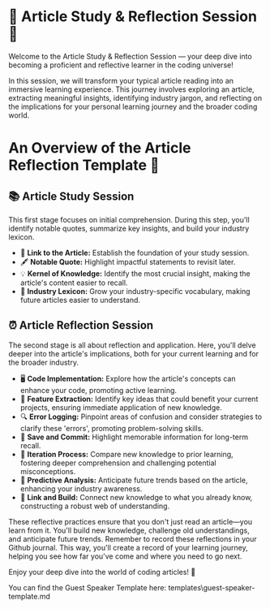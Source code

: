 # 🚀 Article Study & Reflection Session 🚀

Welcome to the Article Study & Reflection Session — your deep dive into becoming a proficient and reflective learner in the coding universe!

In this session, we will transform your typical article reading into an immersive learning experience. This journey involves exploring an article, extracting meaningful insights, identifying industry jargon, and reflecting on the implications for your personal learning journey and the broader coding world.

# An Overview of the Article Reflection Template 📰

## 📚 Article Study Session 

This first stage focuses on initial comprehension. During this step, you'll identify notable quotes, summarize key insights, and build your industry lexicon.

- 📑 **Link to the Article:** Establish the foundation of your study session.
- 🖋️ **Notable Quote:** Highlight impactful statements to revisit later.
- 💡 **Kernel of Knowledge:** Identify the most crucial insight, making the article's content easier to recall.
- 📝 **Industry Lexicon:** Grow your industry-specific vocabulary, making future articles easier to understand.

## ⏰ Article Reflection Session 

The second stage is all about reflection and application. Here, you'll delve deeper into the article's implications, both for your current learning and for the broader industry.

- 🖥️ **Code Implementation:** Explore how the article's concepts can enhance your code, promoting active learning.
- 🧩 **Feature Extraction:** Identify key ideas that could benefit your current projects, ensuring immediate application of new knowledge.
- 🔍 **Error Logging:** Pinpoint areas of confusion and consider strategies to clarify these 'errors', promoting problem-solving skills.
- 💾 **Save and Commit:** Highlight memorable information for long-term recall.
- 🔄 **Iteration Process:** Compare new knowledge to prior learning, fostering deeper comprehension and challenging potential misconceptions.
- 🔮 **Predictive Analysis:** Anticipate future trends based on the article, enhancing your industry awareness.
- 🔗 **Link and Build:** Connect new knowledge to what you already know, constructing a robust web of understanding.

These reflective practices ensure that you don't just read an article—you learn from it. You'll build new knowledge, challenge old understandings, and anticipate future trends. Remember to record these reflections in your Github journal. This way, you'll create a record of your learning journey, helping you see how far you've come and where you need to go next.

Enjoy your deep dive into the world of coding articles! 🚀

You can find the Guest Speaker Template here: templates\guest-speaker-template.md 
